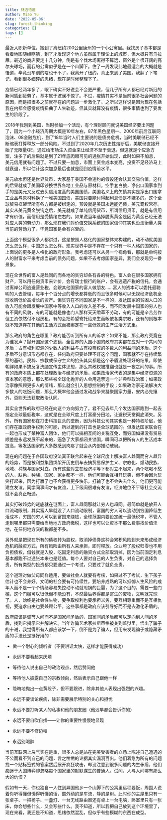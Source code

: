 ```yaml
---
title: 林边悟道
author: Miao Yu
date: '2022-05-06'
slug: forest-thinking
categories: []
tags: []
---
```


最近入职新单位，搬到了离纽约200公里康州的一个小公寓里。我找房子基本都是看着地图随缘瞎猜，到了才发现这个地方虽然属于理论上的城市，但大概只有鸟拉屎。最近的商店要走十几分钟，倒是有个伐木场离得不算远，窗外是个很开阔的高尔夫球场，而我的公寓似乎是在一个山脚下。住了一周发现此地最适合的大概就是悟道，毕竟没车别的啥也干不了，我离开了纽约，真正来到了美国。我翻了下笔记，看到很多细碎的思绪，现在是时候整理下了。

疫情已经两年多了，眼下确实不好说会不会更严重，但几乎所有人都已经对新冠的新闻感到疲劳了，基本属于波澜不惊了。不过，疫情其实不是当前很多社会问题的原因，而是把很多之前就存在的问题进一步激化了。之所以这样说是因为现在包括我在内都会感觉疫情扭曲了人生轨迹，但其实就算没有疫情，很多事情也到了要发生的阶段了。

2018年我刚到美国，当时参加一个活动，有个理财顾问就说美国经济要出问题了，因为一个小经济周期大概是10年左右，87年黑色星期一、2000年前后互联网泡沫、08金融危机，到了18年当时人们主要说的是债务危机，当时美联储已经不断缩表打算释放一部分风险。不过到了2020年几次历史性熔断后，美联储直接开始了无限量QE，通过给市场注入资金来让经济不至于衰退。但这就是个应急方案，注多了的后果就是到了21年底肉眼可见的通胀开始出现，此时如果不加息，美元信用就有问题了。不过只要一加息，市面上资金成本变高，投资不足经济马上就衰退，所以估计这次加息最后也就是回到疫情前水平。

美元放水但还是世界货币，大家基于美国不会违约的假设还会认其交易价值，这样的后果就成了美国印钞换世界各地工业品与原材料，空手套白狼，净出口国家拿到手的是美元又反过去买信用度高的美国国债，美国名义上的欠债其实是净出口国拿工业品与原材料换了一堆美国国债，美国只要能付得起利息债是不嫌多的。这个全球贸易框架里所有各方都是被绑定的，预设就是美国永远能还债，美元霸权常存。其实从美元黄金脱钩之后，美元就成了单纯信用货币，所谓信用货币，就是有信用才有价值，而信用是受情绪左右的。如果说当年选择脱离黄金是因为黄金已经无法对应人类的劳动力，那么现在我们对价值交换系统的国家信仰其实也没法衡量人类当前的劳动力了，毕竟国家是会有兴衰的。

上面这个模型很多人都讲过，这是按照人格化的国家整体来构建的，动不动就美国怎么怎么样，中国怎么怎么样。现实世界中是不存在一个只有一种人格的国家的，上面说的更多是人格化的政府形象。我考虑还可以从另一个视角看，那就是单纯按人的财富水平来考虑当前的债务问题，如果不去考虑国家差异，我们会发现另一番景象。

现在全世界的富人是趋同的而各地的贫穷却各有各的特色。富人会在很多国家拥有财产，可以用任何货币来计价，会有瑞士银行的账户，会有逃遗产税的信托，会通过离岸公司逃避营业税，会跟其他国家的富人做朋友……富人的资本可以委托最聪明的人去管理，每年十个百分点的增长都算低的而且很多时候可以无视经济危机全球收购低价高增长的资产。但贫穷在不同国家是不一样的，发达国家的贫困人口的收入可能会跟发展中国家中等收入人口的收入差不多，而不同发展中国家的穷人也有不同的风貌，有的可能就是像也门人那样天天嚼草不劳动，有的可能是辛苦劳作但工资依然付不起房租，有的会把希望寄托给来生而皈依各类宗教，还有的则根本就不知道存在其他的生活方式而被绑定在一些低效的生产生活方式里。

那么政府的角色在哪里？政府能否听到所有人的诉求？如果不能，那么政府究竟在为谁发声？抛开国家这个滤镜，全世界的大国小国的政府其实都在应对一个共同的矛盾：占有权利资源的少数人的利益与占有投票权的多数人的利益间的矛盾。这个矛盾不分意识形态都存在，任何政府只要处理不好这个问题，国家就不存在持续繁荣的基础。民粹、宗教或保守主义的抬头其实都是这个矛盾没处理好的结果，即使朝鲜如果不搞反复洗脑宣传主体思想，那么其政权被推翻也就是一夜之间的事。所有的政府本质上都在处理政治与经济的矛盾，如果政治家代表的是集中经济资源的资本家的意愿，那么那些被全球化抛弃的人会用选票选一个非典型政治家；如果政治家像照顾更多人的情绪，那么就会引入思想控制的手段；如果政治家无法解决大多数人的吃饭问题，那么大概率他会通过发动战争来凝聚国家力量，安内必先攘外，否则无法获取政治认同。

其实全世界的政府已经在向这个方向努力了。君不见去年几个发达国家跑到一起去指定全球最低税率，这就是在全球尺度上打富豪分田地，让避税天堂彻底消失。另外，所有国家都在打击科技巨头的垄断，因为科技公司其实也是一种特权阶层，他们存在跟政府争权利的可能，所以遭到的打击也是全球范围的。但发达国家联合在一起也形成了某种富人团体，他们可以搞相互间的关税互免，而穷国如果没有贸易顺差是永远发展不起来的，逼急了大家都闭关锁国，瞬间可以把所有人的生活成本提高，等发达国家的大多数感到肉疼了就会从内部推动破局。

现在的问题在于各国政府没法真正联合起来在全球尺度上解决富人趋同而穷人趋异的趋势，而是被利益集团绑架开历史倒车去搞贸易保护主义、宗教化、煽动民族、地域、种族与国家对立。所有这些对立在经济平等下都对立不起来，两个吃喝不愁的人，肤色、种族、国家、家乡都不一样，他们可能会互相开玩笑，但不会因为玩笑打起来，因为打赢了也不会获得更多快乐，打输了也不会失去什么，他们更可能建立友谊。同学同事间才有友谊，上下级间很难有友谊，经济地位不平等社会交流就不会真正畅通。

其实打破趋势的谜底就在谜面上，富人趋同那就让穷人也趋同。最简单就是放开人口流动限制，其实富人早就没了人口流动限制，富国的穷人可以流动到穷国降低生活成本，穷国的穷人可以到富国来赚钱，全球范围内要设定统一最低税率，不管人走到哪里都只需要给当地地方政府缴税，这样也可以让资本不那么费事找价值洼地，在任何地方交的税都差不多。

另外就是把现在所有的债权转为股权，取消掉债券这种会累积风险到未来形成经济危机的融资方式，所有风险由所有人来承担，即时释放。企业垮了股权归零也不用负担债权，借钱就是入股，吃固定利息的融资方式全部取消掉，因为当前固定利息基本都跑不过通胀本来也是贬值。每个人要对自己的人生负责，对自己的选择负责，所有类型的投资都只要通过一个考试，只要过了就负全责。

这个道理对做父母同样适用，要做社会人就要有考核，如果过不了考试，生下孩子估计也不会养好。文明的社会要有可持续性，要培养成熟的可以抵御人生风险的成年人而不是一个个情绪容易失控动不动就甩锅的巨婴，为了这个目的，需要一些门槛，这个门槛可以很低但不能没有，不然最后养得都是寄生的废物，文明就完球了。人，始终是社会性生物，要争取权利也要承担义务，要互相尊重而不是互相仇视，要追求自由也要兼顾公平，这些事都是政府应该引导好而不是去激化矛盾的。

政府应该是调节人间而不是国家间矛盾的，国家间的矛盾都可以定向到人间的矛盾，找到它揭示它并解决它。当年诈骗艺术家拉斯蒂格被关到监狱里，悟出了骗子的十诫，我觉得所有人都应该学一下，倒不是为了骗人，但用来发现骗子或隐藏矛盾的手法还是挺好用的：

- 做一个耐心的倾听者（不要讲话太快，这样才能获得成功）
  
- 永远不要看起来厌烦
  
- 等待他人说出自己的政治观点，然后赞同他
  
- 等待他人披露自己的宗教倾向，然后表示自己跟他一样
  
- 隐晦地抛出一点黄段子，但不要跟进，除非其他人表现出强烈的兴趣。
  
- 永远不要谈论疾病，除非需要展示特别的关心和担忧
  
- 永远不要打听某人的私事和他的朋友圈（他迟早都会告诉你的）
  
- 永远不要自吹自擂——让你的重要性慢慢地显现
  
- 永远不要不修边幅
  
- 永远别喝醉
  

当前互联网上戾气实在是重，很多人总是站在完美受害者的立场上陈述自己遭遇的不公而看不到自己的问题，言之凿凿的论据其实漏洞百出。他们着急为所有的问题找一个贴标签式的答案然后展开疯狂攻击，却没注意到很多问题的内生矛盾，他们痴迷于大国博弈却忽略每个国家里的默默谋生的普通人。试问，人与人间哪有那么大的仇恨？

假如有一天，你也独自一人住到异国他乡一个山脚下的公寓里远程要饭，周围人说着你听得懂但懒得听懂的话，窗外动的是车流，静的是树。此时你的主屋里只有一张桌子、一把椅子、一盏灯、一台无线路由器还有桌上一台电脑，卧室里只有一张床，你会想些什么，又会写些什么。我不知道，所以我把自己放到这个环境里了，现在来看，我还是不知道，思绪依然混乱，但似乎有些模糊的东西在成型。
